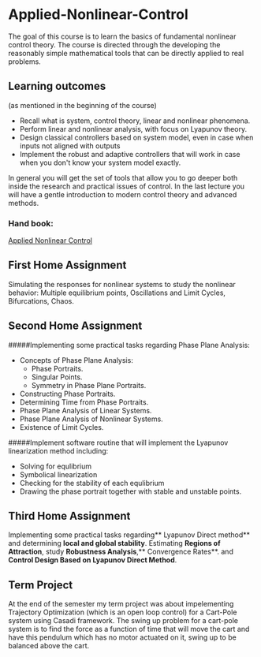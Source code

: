 # Applied-Nonlinear-Control

The goal of this course is to learn the basics of fundamental nonlinear control theory. The course is directed through the developing the reasonably simple mathematical tools that can be directly applied to real problems.

## Learning outcomes 
(as mentioned in the beginning of the course)
- Recall what is system, control theory, linear and nonlinear phenomena.
- Perform linear and nonlinear analysis, with focus on Lyapunov theory.
- Design classical controllers based on system model, even in case when inputs not aligned with outputs
- Implement the robust and adaptive controllers that will work in case when you don't know your system model exactly.

In general you will get the set of tools that allow you to go deeper both inside the research and practical issues of control. In the last lecture you will have a gentle introduction to modern control theory and advanced methods.

### Hand book: 
[Applied Nonlinear Control](http://www.ioe.nchu.edu.tw/Pic/CourseItem/4497_APPLIED%20NONLINEAR%20CONTROL_slotine_Part1.pdf)


## First Home Assignment
Simulating the responses for nonlinear systems to study the nonlinear behavior: Multiple equilibrium points, Oscillations and Limit Cycles, Bifurcations, Chaos.

## Second Home Assignment
#####Implementing some practical tasks regarding Phase Plane Analysis: 
- Concepts of Phase Plane Analysis:
  - Phase Portraits.
  - Singular Points.
  - Symmetry in Phase Plane Portraits.
- Constructing Phase Portraits.
- Determining Time from Phase Portraits.
- Phase Plane Analysis of Linear Systems.
- Phase Plane Analysis of Nonlinear Systems.
- Existence of Limit Cycles.

#####Implement software routine that will implement the Lyapunov linearization method including:
- Solving for equlibrium
- Symbolical linearization
- Checking for the stability of each equlibrium
- Drawing the phase portrait together with stable and unstable points.

## Third Home Assignment
Implementing some practical tasks regarding** Lyapunov Direct method** and determining **local and global stability**. Estimating **Regions of Attraction**, study **Robustness Analysis**,** Convergence Rates**. and **Control Design Based on Lyapunov Direct Method**.


## Term Project
At the end of the semester my term project was about impelementing Trajectory Optimization (which is an open loop control) for a Cart-Pole system using Casadi framework.
The swing up problem for a cart-pole system is to find the force as a function of time that will move the cart and have this pendulum which has no motor actuated on it, swing up to be balanced above the cart.
